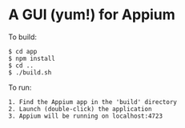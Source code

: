 A GUI (yum!) for Appium
=======================

To build:

    $ cd app
    $ npm install
    $ cd ..
    $ ./build.sh 

To run:

    1. Find the Appium app in the 'build' directory
    2. Launch (double-click) the application
    3. Appium will be running on localhost:4723
